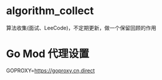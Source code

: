# algorithm_collect
算法收集(面试、LeeCode)，不定期更新，做一个保留回顾的作用

# Go Mod 代理设置
GOPROXY=https://goproxy.cn,direct